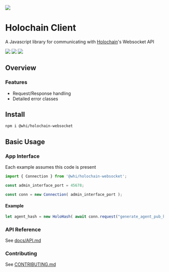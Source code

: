 [![](https://img.shields.io/npm/v/@whi/holochain-websocket/latest?style=flat-square)](http://npmjs.com/package/@whi/holochain-websocket)

# Holochain Client
A Javascript library for communicating with [Holochain](https://holochain.org)'s Websocket API

[![](https://img.shields.io/github/issues-raw/mjbrisebois/holochain-websocket-js?style=flat-square)](https://github.com/mjbrisebois/holochain-websocket-js/issues)
[![](https://img.shields.io/github/issues-closed-raw/mjbrisebois/holochain-websocket-js?style=flat-square)](https://github.com/mjbrisebois/holochain-websocket-js/issues?q=is%3Aissue+is%3Aclosed)
[![](https://img.shields.io/github/issues-pr-raw/mjbrisebois/holochain-websocket-js?style=flat-square)](https://github.com/mjbrisebois/holochain-websocket-js/pulls)


## Overview

### Features

- Request/Response handling
- Detailed error classes


## Install

```bash
npm i @whi/holochain-websocket
```

## Basic Usage

### App Interface

Each example assumes this code is present
```javascript
import { Connection } from '@whi/holochain-websocket';

const admin_interface_port = 45678;

const conn = new Connection( admin_interface_port );
```

#### Example

```javascript
let agent_hash = new HoloHash( await conn.request("generate_agent_pub_key") );
```


### API Reference

See [docs/API.md](docs/API.md)

### Contributing

See [CONTRIBUTING.md](CONTRIBUTING.md)

